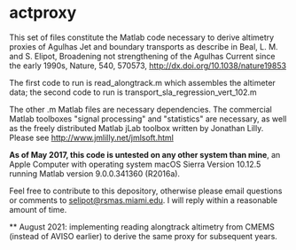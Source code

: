 # actproxy

This set of files constitute the Matlab code necessary to derive altimetry proxies of Agulhas Jet and boundary transports as describe in  Beal, L. M. and S. Elipot, Broadening not strengthening of the Agulhas Current since the early 1990s, Nature, 540, 570573, http://dx.doi.org/10.1038/nature19853

The first code to run is read_alongtrack.m which assembles the altimeter data; the second code to run is transport_sla_regression_vert_102.m

The other .m Matlab files are necessary dependencies. The commercial Matlab toolboxes "signal processing" and "statistics" are necessary, as well as the freely distributed Matlab jLab toolbox written by Jonathan Lilly. Please see http://www.jmlilly.net/jmlsoft.html 

**As of May 2017, this code is untested on any other system than mine**, an Apple Computer with operating system macOS Sierra Version 10.12.5 running Matlab version 9.0.0.341360 (R2016a).

Feel free to contribute to this depository, otherwise please email questions or comments to selipot@rsmas.miami.edu. I will reply within a reasonable amount of time. 

** August 2021: implementing reading alongtrack altimetry from CMEMS (instead of AVISO earlier) to derive the same proxy for subsequent years.
